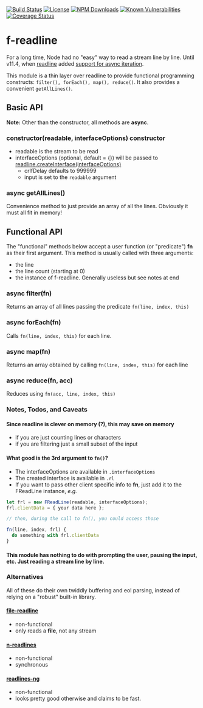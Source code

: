 [![Build Status](https://secure.travis-ci.org/MorganConrad/f-readline.png)](http://travis-ci.org/MorganConrad/f-readline)
[![License](http://img.shields.io/badge/license-MIT-A31F34.svg)](https://github.com/MorganConrad/f-readline)
[![NPM Downloads](http://img.shields.io/npm/dm/f-readline.svg)](https://www.npmjs.org/package/f-readline)
[![Known Vulnerabilities](https://snyk.io/test/github/morganconrad/f-readline/badge.svg)](https://snyk.io/test/github/morganconrad/f-readline)
[![Coverage Status](https://coveralls.io/repos/github/MorganConrad/f-readline/badge.svg)](https://coveralls.io/github/MorganConrad/f-readline)

# f-readline

For a long time, Node had no "easy" way to read a stream line by line.  Until v11.4, when [readline](https://nodejs.org/api/readline.html) added [support for async iteration](https://github.com/nodejs/node/pull/23916).

This module is a thin layer over readline to provide functional programming constructs: `filter(), forEach(), map(), reduce()`.  It also provides a convenient `getAllLines()`.


## Basic API

**Note:** Other than the constructor, all methods are **async**.

### constructor(readable, interfaceOptions)   constructor
 - readable is the stream to be read
 - interfaceOptions (optional, default = {}) will be passed to [readline.createInterface(interfaceOptions)](https://nodejs.org/api/readline.html#readline_readline_createinterface_options)
   - crlfDelay defaults to 999999
   - input is set to the `readable` argument


### async getAllLines()
Convenience method to just provide an array of all the lines.  Obviously it must all fit in memory!

## Functional API
The "functional" methods below accept a user function (or "predicate") **fn** as their first argument.  This method is usually called with three arguments:

 - the line
 - the line count (starting at 0)
 - the instance of f-readline.  Generally useless but see notes at end

### async filter(fn)
Returns an array of all lines passing the predicate `fn(line, index, this)`

### async forEach(fn)
Calls `fn(line, index, this)` for each line.

### async map(fn)
Returns an array obtained by calling `fn(line, index, this)` for each line

### async reduce(fn, acc)
Reduces using `fn(acc, line, index, this)`


### Notes, Todos, and  Caveats

#### Since readline is clever on memory (?), this may save on memory
 - if you are just counting lines or characters
 - if you are filtering just a small subset of the input

#### What good is the 3rd argument to `fn()`?
 - The interfaceOptions are available in `.interfaceOptions`
 - The created interface is available in `.rl`
 - If you want to pass other client specific info to **fn**, just add it to the FReadLine instance, _e.g._

```js
let frl = new FReadLine(readable, interfaceOptions);
frl.clientData = { your data here };

// then, during the call to fn(), you could access those

fn(line, index, frl) {
  do something with frl.clientData
}
```

#### This module has nothing to do with prompting the user, pausing the input, etc.  Just reading a stream line by line.

### Alternatives

All of these do their own twiddly buffering and eol parsing, instead of relying on a "robust" built-in library.

#### [file-readline](https://www.npmjs.com/package/file-readline)
 - non-functional
 - only reads a **file**, not any stream
 
#### [n-readlines](https://www.npmjs.com/package/n-readlines)
 - non-functional
 - synchronous
 
#### [readlines-ng](https://www.npmjs.com/package/readlines-ng)
 - non-functional
 - looks pretty good otherwise and claims to be fast.
 
